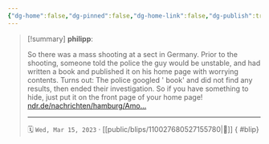 ```yaml
---
{"dg-home":false,"dg-pinned":false,"dg-home-link":false,"dg-publish":true,"tags":["dgblip"],"disabled rules":["yaml-title","yaml-title-alias","file-name-heading"],"title":"philipp on mastodon @ 2023-03-15","created-date":"2023-03-15T14:06:08","id":110027680527155780,"updated-date":"2025-05-02T08:50:43","dg-path":"blips/110027680527155780.md","permalink":"/blips/110027680527155780/","dgPassFrontmatter":true}
---
```


> [!summary] **philipp**:
>
> So there was a mass shooting at a sect in Germany. Prior to the shooting, someone told the police the guy would be unstable, and had written a book and published it on his home page with worrying contents. Turns out: The police googled '<name of the shooter> book' and did not find any results, then ended their investigation.
> So if you have something to hide, just put it on the front page of your home page!
> [ndr.de/nachrichten/hamburg/Amo…](https://www.ndr.de/nachrichten/hamburg/Amoktat-Behoerden-sehen-keine-Versaeumnisse-bei-Waffenkontrolle,amoklauf164.html)
> - - -
>
> 🗓️ `Wed, Mar 15, 2023` · [[public/blips/110027680527155780\|🔗]]
{ #blip}

